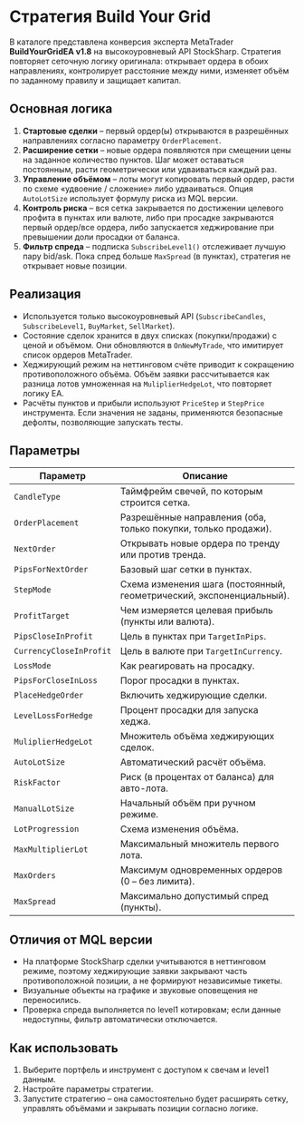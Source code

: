 # Стратегия Build Your Grid

В каталоге представлена конверсия эксперта MetaTrader **BuildYourGridEA v1.8** на высокоуровневый API StockSharp. Стратегия повторяет сеточную логику оригинала: открывает ордера в обоих направлениях, контролирует расстояние между ними, изменяет объём по заданному правилу и защищает капитал.

## Основная логика

1. **Стартовые сделки** – первый ордер(ы) открываются в разрешённых направлениях согласно параметру `OrderPlacement`.
2. **Расширение сетки** – новые ордера появляются при смещении цены на заданное количество пунктов. Шаг может оставаться постоянным, расти геометрически или удваиваться каждый раз.
3. **Управление объёмом** – лоты могут копировать первый ордер, расти по схеме «удвоение / сложение» либо удваиваться. Опция `AutoLotSize` использует формулу риска из MQL версии.
4. **Контроль риска** – вся сетка закрывается по достижении целевого профита в пунктах или валюте, либо при просадке закрываются первый ордер/все ордера, либо запускается хеджирование при превышении доли просадки от баланса.
5. **Фильтр спреда** – подписка `SubscribeLevel1()` отслеживает лучшую пару bid/ask. Пока спред больше `MaxSpread` (в пунктах), стратегия не открывает новые позиции.

## Реализация

- Используется только высокоуровневый API (`SubscribeCandles`, `SubscribeLevel1`, `BuyMarket`, `SellMarket`).
- Состояние сделок хранится в двух списках (покупки/продажи) с ценой и объёмом. Они обновляются в `OnNewMyTrade`, что имитирует список ордеров MetaTrader.
- Хеджирующий режим на неттинговом счёте приводит к сокращению противоположного объёма. Объём заявки рассчитывается как разница лотов умноженная на `MuliplierHedgeLot`, что повторяет логику EA.
- Расчёты пунктов и прибыли используют `PriceStep` и `StepPrice` инструмента. Если значения не заданы, применяются безопасные дефолты, позволяющие запускать тесты.

## Параметры

| Параметр | Описание |
| --- | --- |
| `CandleType` | Таймфрейм свечей, по которым строится сетка. |
| `OrderPlacement` | Разрешённые направления (оба, только покупки, только продажи). |
| `NextOrder` | Открывать новые ордера по тренду или против тренда. |
| `PipsForNextOrder` | Базовый шаг сетки в пунктах. |
| `StepMode` | Схема изменения шага (постоянный, геометрический, экспоненциальный). |
| `ProfitTarget` | Чем измеряется целевая прибыль (пункты или валюта). |
| `PipsCloseInProfit` | Цель в пунктах при `TargetInPips`. |
| `CurrencyCloseInProfit` | Цель в валюте при `TargetInCurrency`. |
| `LossMode` | Как реагировать на просадку. |
| `PipsForCloseInLoss` | Порог просадки в пунктах. |
| `PlaceHedgeOrder` | Включить хеджирующие сделки. |
| `LevelLossForHedge` | Процент просадки для запуска хеджа. |
| `MuliplierHedgeLot` | Множитель объёма хеджирующих сделок. |
| `AutoLotSize` | Автоматический расчёт объёма. |
| `RiskFactor` | Риск (в процентах от баланса) для авто-лота. |
| `ManualLotSize` | Начальный объём при ручном режиме. |
| `LotProgression` | Схема изменения объёма. |
| `MaxMultiplierLot` | Максимальный множитель первого лота. |
| `MaxOrders` | Максимум одновременных ордеров (0 – без лимита). |
| `MaxSpread` | Максимально допустимый спред (пункты). |

## Отличия от MQL версии

- На платформе StockSharp сделки учитываются в неттинговом режиме, поэтому хеджирующие заявки закрывают часть противоположной позиции, а не формируют независимые тикеты.
- Визуальные объекты на графике и звуковые оповещения не переносились.
- Проверка спреда выполняется по level1 котировкам; если данные недоступны, фильтр автоматически отключается.

## Как использовать

1. Выберите портфель и инструмент с доступом к свечам и level1 данным.
2. Настройте параметры стратегии.
3. Запустите стратегию – она самостоятельно будет расширять сетку, управлять объёмами и закрывать позиции согласно логике.

